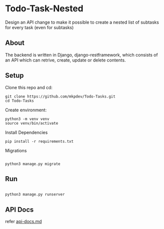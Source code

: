 # Todo-Task-Nested

Design an API change to make it possible to create a nested list of subtasks for every task (even for subtasks)

## About

The backend is written in Django, django-restframework, which consists of an API which can retrive, create, update or delete contents.

## Setup

Clone this repo and cd:

```
git clone https://github.com/mkpdev/Todo-Tasks.git
cd Todo-Tasks
```

Create environment:

```
python3 -m venv venv
source venv/bin/activate
```

Install Dependencies

```
pip install -r requirements.txt
```

Migrations

```

python3 manage.py migrate

```

## Run

```

python3 manage.py runserver

```

## API Docs

refer [api-docs.md](api-doc.md)
